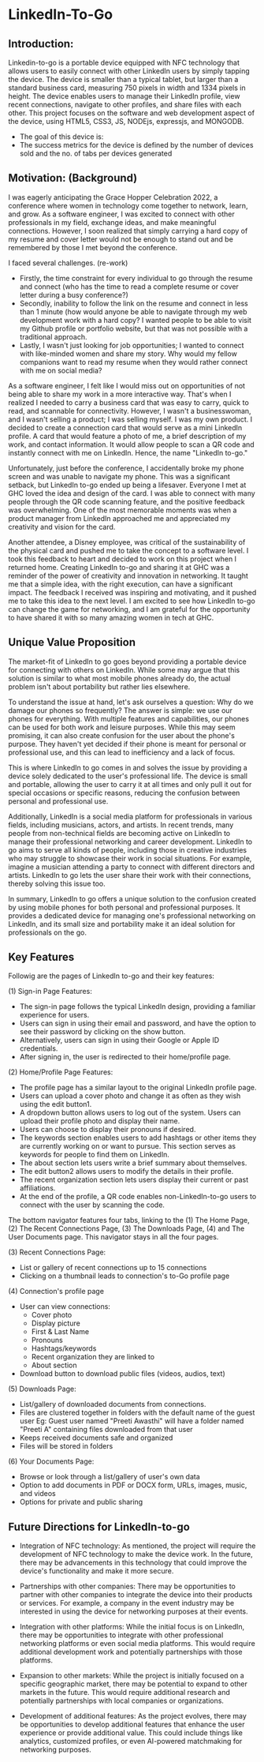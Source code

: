 # LinkedIn-To-Go

## Introduction: 
Linkedin-to-go is a portable device equipped with NFC technology that allows users to easily connect with other LinkedIn users by simply tapping the device. The device is smaller than a typical tablet, but larger than a standard business card, measuring 750 pixels in width and 1334 pixels in height. The device enables users to manage their LinkedIn profile, view recent connections, navigate to other profiles, and share files with each other. This project focuses on the software and web development aspect of the device, using HTML5, CSS3, JS, NODEjs, expressjs, and MONGODB. 
* The goal of this device is: 
* The success metrics for the device is defined by the number of devices sold and the no. of tabs per devices generated

## Motivation: (Background)

I was eagerly anticipating the Grace Hopper Celebration 2022, a conference where women in technology come together to network, learn, and grow. As a software engineer, I was excited to connect with other professionals in my field, exchange ideas, and make meaningful connections. However, I soon realized that simply carrying a hard copy of my resume and cover letter would not be enough to stand out and be remembered by those I met beyond the conference.

I faced several challenges. (re-work)
* Firstly, the time constraint for every individual to go through the resume and connect (who has the time to read a complete resume or cover letter during a busy conference?) 
* Secondly, inability to follow the link on the resume and connect in less than 1 minute (how would anyone be able to navigate through my web development work with a hard copy? I wanted people to be able to visit my Github profile or portfolio website, but that was not possible with a traditional approach.
* Lastly, I wasn't just looking for job opportunities; I wanted to connect with like-minded women and share my story. Why would my fellow companions want to read my resume when they would rather connect with me on social media? 

As a software engineer, I felt like I would miss out on opportunities of not being able to share my work in a more interactive way. That's when I realized I needed to carry a business card that was easy to carry, quick to read, and scannable for connectivity. However, I wasn't a businesswoman, and I wasn't selling a product; I was selling myself. I was my own product. I decided to create a connection card that would serve as a mini LinkedIn profile. A card that would feature a photo of me, a brief description of my work, and contact information. It would allow people to scan a QR code and instantly connect with me on LinkedIn. Hence, the name "LinkedIn to-go." 

Unfortunately, just before the conference, I accidentally broke my phone screen and was unable to navigate my phone. This was a significant setback, but LinkedIn to-go ended up being a lifesaver. Everyone I met at GHC loved the idea and design of the card. I was able to connect with many people through the QR code scanning feature, and the positive feedback was overwhelming. One of the most memorable moments was when a product manager from LinkedIn approached me and appreciated my creativity and vision for the card. 

Another attendee, a Disney employee, was critical of the sustainability of the physical card and pushed me to take the concept to a software level. I took this feedback to heart and decided to work on this project when I returned home. Creating LinkedIn to-go and sharing it at GHC was a reminder of the power of creativity and innovation in networking. It taught me that a simple idea, with the right execution, can have a significant impact. The feedback I received was inspiring and motivating, and it pushed me to take this idea to the next level. I am excited to see how LinkedIn to-go can change the game for networking, and I am grateful for the opportunity to have shared it with so many amazing women in tech at GHC.

## Unique Value Proposition

The market-fit of LinkedIn to go goes beyond providing a portable device for connecting with others on LinkedIn. While some may argue that this solution is similar to what most mobile phones already do, the actual problem isn't about portability but rather lies elsewhere.

To understand the issue at hand, let's ask ourselves a question: Why do we damage our phones so frequently? The answer is simple: we use our phones for everything. With multiple features and capabilities, our phones can be used for both work and leisure purposes. While this may seem promising, it can also create confusion for the user about the phone's purpose. They haven't yet decided if their phone is meant for personal or professional use, and this can lead to inefficiency and a lack of focus.

This is where LinkedIn to go comes in and solves the issue by providing a device solely dedicated to the user's professional life. The device is small and portable, allowing the user to carry it at all times and only pull it out for special occasions or specific reasons, reducing the confusion between personal and professional use.

Additionally, LinkedIn is a social media platform for professionals in various fields, including musicians, actors, and artists. In recent trends, many people from non-technical fields are becoming active on LinkedIn to manage their professional networking and career development. LinkedIn to go aims to serve all kinds of people, including those in creative industries who may struggle to showcase their work in social situations. For example, imagine a musician attending a party to connect with different directors and artists. LinkedIn to go lets the user share their work with their connections, thereby solving this issue too.

In summary, LinkedIn to go offers a unique solution to the confusion created by using mobile phones for both personal and professional purposes. It provides a dedicated device for managing one's professional networking on LinkedIn, and its small size and portability make it an ideal solution for professionals on the go.

## Key Features
Followig are the pages of LinkedIn to-go and their key features:

(1) Sign-in Page Features: 
* The sign-in page follows the typical LinkedIn design, providing a familiar experience for users. 
* Users can sign in using their email and password, and have the option to see their password by clicking on the show button. 
* Alternatively, users can sign in using their Google or Apple ID credentials.
* After signing in, the user is redirected to their home/profile page.

(2) Home/Profile Page Features: 
* The profile page has a similar layout to the original LinkedIn profile page. 
* Users can upload a cover photo and change it as often as they wish using the edit button1. 
* A dropdown button allows users to log out of the system. Users can upload their profile photo and display their name. 
* Users can choose to display their pronouns if desired. 
* The keywords section enables users to add hashtags or other items they are currently working on or want to pursue. This section serves as keywords for people to find them on LinkedIn. 
* The about section lets users write a brief summary about themselves. 
* The edit button2 allows users to modify the details in their profile. 
* The recent organization section lets users display their current or past affiliations.
* At the end of the profile, a QR code enables non-LinkedIn-to-go users to connect with the user by scanning the code. 

The bottom navigator features four tabs, linking to the 
(1) The Home Page,
(2) The Recent Connections Page, 
(3) The Downloads Page, 
(4) and The User Documents page.
This navigator stays in all the four pages.

(3) Recent Connections Page: 
* List or gallery of recent connections up to 15 connections 
* Clicking on a thumbnail leads to connection's to-Go profile page 

(4) Connection's profile page
* User can view connections: 
  * Cover photo
  * Display picture
  * First & Last Name 
  * Pronouns 
  * Hashtags/keywords
  * Recent organization they are linked to 
  * About section
* Download button to download public files (videos, audios, text) 

(5) Downloads Page: 
* List/gallery of downloaded documents from connections. 
* Files are clustered together in folders with the default name of the guest user Eg: Guest user named "Preeti Awasthi" will have a folder named "Preeti A" containing files downloaded from that user 
* Keeps received documents safe and organized 
* Files will be stored in folders 

(6) Your Documents Page: 
* Browse or look through a list/gallery of user's own data 
* Option to add documents in PDF or DOCX form, URLs, images, music, and videos
* Options for private and public sharing

 
## Future Directions for LinkedIn-to-go

* Integration of NFC technology: As mentioned, the project will require the development of NFC technology to make the device work. In the future, there may be advancements in this technology that could improve the device's functionality and make it more secure.

* Partnerships with other companies: There may be opportunities to partner with other companies to integrate the device into their products or services. For example, a company in the event industry may be interested in using the device for networking purposes at their events.

* Integration with other platforms: While the initial focus is on LinkedIn, there may be opportunities to integrate with other professional networking platforms or even social media platforms. This would require additional development work and potentially partnerships with those platforms.

* Expansion to other markets: While the project is initially focused on a specific geographic market, there may be potential to expand to other markets in the future. This would require additional research and potentially partnerships with local companies or organizations.

* Development of additional features: As the project evolves, there may be opportunities to develop additional features that enhance the user experience or provide additional value. This could include things like analytics, customized profiles, or even AI-powered matchmaking for networking purposes.



